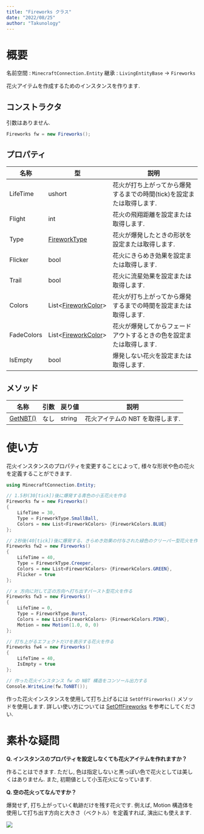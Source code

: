 ```yaml
---
title: "Fireworks クラス"
date: "2022/08/25"
author: "Takunology"
---
```


# 概要
名前空間 : `MinecraftConnection.Entity`
継承 : `LivingEntityBase` → `Fireworks`

花火アイテムを作成するためのインスタンスを作ります.

## コンストラクタ
引数はありません.

```cs
Fireworks fw = new Fireworks();
```

## プロパティ

|名称|型|説明|
|--|--|--|
|LifeTime|ushort|花火が打ち上がってから爆発するまでの時間(tick)を設定または取得します.|
|Flight|int|花火の飛翔距離を設定または取得します.|
|Type|[FireworkType](https://www.mcwithcode.com/Reference/GitHubDocument?version=ver2&path=Fireworks%2FEnum&fileName=FireworkType)|花火が爆発したときの形状を設定または取得します.|
|Flicker|bool|花火にきらめき効果を設定または取得します.|
|Trail|bool|花火に流星効果を設定または取得します.|
|Colors|List&lt;[FireworkColor](https://www.mcwithcode.com/Reference/GitHubDocument?version=ver2&path=Fireworks%2FEnum&fileName=FireworkColor)&gt;|花火が打ち上がってから爆発するまでの時間を設定または取得します.|
|FadeColors|List&lt;[FireworkColor](https://www.mcwithcode.com/Reference/GitHubDocument?version=ver2&path=Fireworks%2FEnum&fileName=FireworkColor)&gt;|花火が爆発してからフェードアウトするときの色を設定または取得します.|
|IsEmpty|bool|爆発しない花火を設定または取得します.|

## メソッド
|名称|引数|戻り値|説明|
|--|--|--|--|
|[GetNBT()](https://www.mcwithcode.com/Reference/GitHubDocument?version=ver2&path=Fireworks%2FMethod&fileName=GetNBT)|なし|string|花火アイテムの NBT を取得します.|

# 使い方
花火インスタンスのプロパティを変更することによって, 様々な形状や色の花火を定義することができます.

```cs
using MinecraftConnection.Entity;

// 1.5秒(30[tick])後に爆発する青色の小玉花火を作る
Fireworks fw = new Fireworks()
{
    LifeTime = 30,
    Type = FireworkType.SmallBall,
    Colors = new List<FireworkColors> {FireworkColors.BLUE}
};

// 2秒後(40[tick])後に爆発する、きらめき効果の付与された緑色のクリーパー型花火を作る
Fireworks fw2 = new Fireworks()
{
    LifeTime = 40,
    Type = FireworkType.Creeper,
    Colors = new List<FireworkColors> {FireworkColors.GREEN},
    Flicker = true    
};

// x 方向に対して正の方向へ打ち出すバースト型花火を作る
Fireworks fw3 = new Fireworks()
{
    LifeTime = 0,
    Type = FireworkType.Burst,
    Colors = new List<FireworkColors> {FireworkColors.PINK},
    Motion = new Motion(1.0, 0, 0)
};

// 打ち上がるエフェクトだけを表示する花火を作る
Fireworks fw4 = new Fireworks()
{
    LifeTime = 40,
    IsEmpty = true
};

// 作った花火インスタンス fw の NBT 構造をコンソール出力する
Console.WriteLine(fw.ToNBT());
```

作った花火インスタンスを使用して打ち上げるには `SetOffFireworks()` メソッドを使用します. 詳しい使い方については [SetOffFireworks](https://www.mcwithcode.com/Reference/GitHubDocument?version=ver2&path=MinecraftCommands%2FMethod&fileName=SetOffFireworks) を参考にしてください.

# 素朴な疑問

**Q. インスタンスのプロパティを設定しなくても花火アイテムを作れますか？**

作ることはできます. ただし, 色は指定しないと黒っぽい色で花火としては美しくはありません. また, 初期値として小玉花火になっています.

**Q. 空の花火ってなんですか？**

爆発せず, 打ち上がっていく軌跡だけを残す花火です. 例えば, Motion 構造体を使用して打ち出す方向と大きさ（ベクトル）を定義すれば, 演出にも使えます.

![](https://storage.googleapis.com/zenn-user-upload/0815406b14c0-20220605.gif)